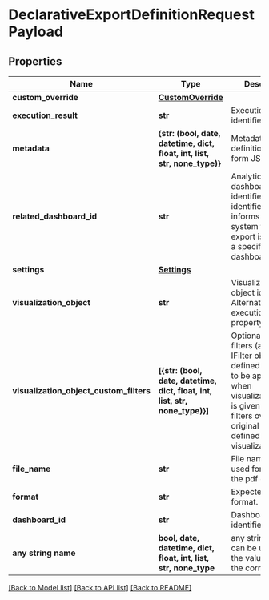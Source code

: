 # DeclarativeExportDefinitionRequestPayload


## Properties
Name | Type | Description | Notes
------------ | ------------- | ------------- | -------------
**custom_override** | [**CustomOverride**](CustomOverride.md) |  | [optional] 
**execution_result** | **str** | Execution result identifier. | [optional] 
**metadata** | **{str: (bool, date, datetime, dict, float, int, list, str, none_type)}** | Metadata definition in free-form JSON format. | [optional] 
**related_dashboard_id** | **str** | Analytical dashboard identifier. Optional identifier, which informs the system that the export is related to a specific dashboard. | [optional] 
**settings** | [**Settings**](Settings.md) |  | [optional] 
**visualization_object** | **str** | Visualization object identifier. Alternative to executionResult property. | [optional] 
**visualization_object_custom_filters** | **[{str: (bool, date, datetime, dict, float, int, list, str, none_type)}]** | Optional custom filters (as array of IFilter objects defined in UI SDK) to be applied when visualizationObject is given. Those filters override the original filters defined in the visualization. | [optional] 
**file_name** | **str** | File name to be used for retrieving the pdf document. | [optional] 
**format** | **str** | Expected file format. | [optional] 
**dashboard_id** | **str** | Dashboard identifier | [optional] 
**any string name** | **bool, date, datetime, dict, float, int, list, str, none_type** | any string name can be used but the value must be the correct type | [optional]

[[Back to Model list]](../README.md#documentation-for-models) [[Back to API list]](../README.md#documentation-for-api-endpoints) [[Back to README]](../README.md)


